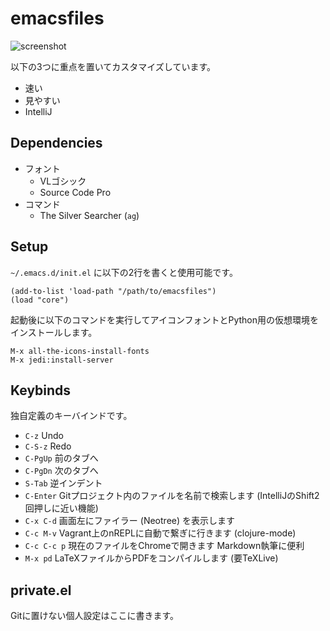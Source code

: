 emacsfiles
=====

![screenshot](https://github.com/wakamesoba98/emacsfiles/blob/master/screenshot.png)

以下の3つに重点を置いてカスタマイズしています。

* 速い
* 見やすい
* IntelliJ

## Dependencies

* フォント
  * VLゴシック
  * Source Code Pro
* コマンド
  * The Silver Searcher (`ag`)

## Setup

`~/.emacs.d/init.el` に以下の2行を書くと使用可能です。

```
(add-to-list 'load-path "/path/to/emacsfiles")
(load "core")
```

起動後に以下のコマンドを実行してアイコンフォントとPython用の仮想環境をインストールします。

```
M-x all-the-icons-install-fonts
M-x jedi:install-server
```

## Keybinds

独自定義のキーバインドです。

* `C-z` Undo
* `C-S-z` Redo
* `C-PgUp` 前のタブへ
* `C-PgDn` 次のタブへ
* `S-Tab` 逆インデント
* `C-Enter` Gitプロジェクト内のファイルを名前で検索します (IntelliJのShift2回押しに近い機能)
* `C-x C-d` 画面左にファイラー (Neotree) を表示します
* `C-c M-v` Vagrant上のnREPLに自動で繋ぎに行きます (clojure-mode)
* `C-c C-c p` 現在のファイルをChromeで開きます Markdown執筆に便利
* `M-x pd` LaTeXファイルからPDFをコンパイルします (要TeXLive)

## private.el

Gitに置けない個人設定はここに書きます。
